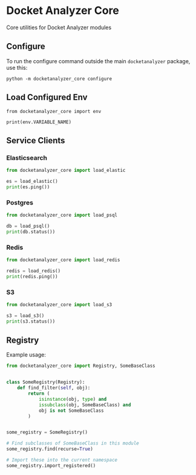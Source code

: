 # Docket Analyzer Core

Core utilities for Docket Analyzer modules

## Configure

To run the configure command outside the main `docketanalyzer` package, use this:

```
python -m docketanalyzer_core configure
```

## Load Configured Env

```
from docketanalyzer_core import env

print(env.VARIABLE_NAME)
```

## Service Clients

### Elasticsearch

```python
from docketanalyzer_core import load_elastic

es = load_elastic()
print(es.ping())
```

### Postgres

```python
from docketanalyzer_core import load_psql

db = load_psql()
print(db.status())
```

### Redis

```python
from docketanalyzer_core import load_redis

redis = load_redis()
print(redis.ping())
```

### S3

```python
from docketanalyzer_core import load_s3

s3 = load_s3()
print(s3.status())
```

## Registry

Example usage:

```python
from docketanalyzer_core import Registry, SomeBaseClass


class SomeRegistry(Registry):
    def find_filter(self, obj):
        return (
            isinstance(obj, type) and
            issubclass(obj, SomeBaseClass) and
            obj is not SomeBaseClass
        )


some_registry = SomeRegistry()

# Find subclasses of SomeBaseClass in this module
some_registry.find(recurse=True)

# Import these into the current namespace
some_registry.import_registered()
```
